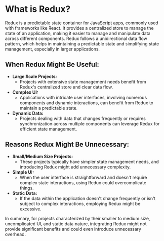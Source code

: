# What is Redux?

Redux is a predictable state container for JavaScript apps, commonly used with frameworks like React. It provides a centralized store to manage the state of an application, making it easier to manage and manipulate data across different components. Redux follows a unidirectional data flow pattern, which helps in maintaining a predictable state and simplifying state management, especially in larger applications.

## When Redux Might Be Useful:
- **Large Scale Projects:**
  - Projects with extensive state management needs benefit from Redux's centralized store and clear data flow.
- **Complex UI:**
  - Applications with intricate user interfaces, involving numerous components and dynamic interactions, can benefit from Redux to maintain a predictable state.
- **Dynamic Data:**
  - Projects dealing with data that changes frequently or requires synchronization across multiple components can leverage Redux for efficient state management.


## Reasons Redux Might Be Unnecessary:
- **Small/Medium Size Projects:**
  - These projects typically have simpler state management needs, and introducing Redux might add unnecessary complexity.
- **Simple UI:**
  - When the user interface is straightforward and doesn't require complex state interactions, using Redux could overcomplicate things.
- **Static Data:**
  - If the data within the application doesn't change frequently or isn't subject to complex interactions, employing Redux might be excessive.

In summary, for projects characterized by their smaller to medium size, uncomplicated UI, and static data nature, integrating Redux might not provide significant benefits and could even introduce unnecessary overhead.
